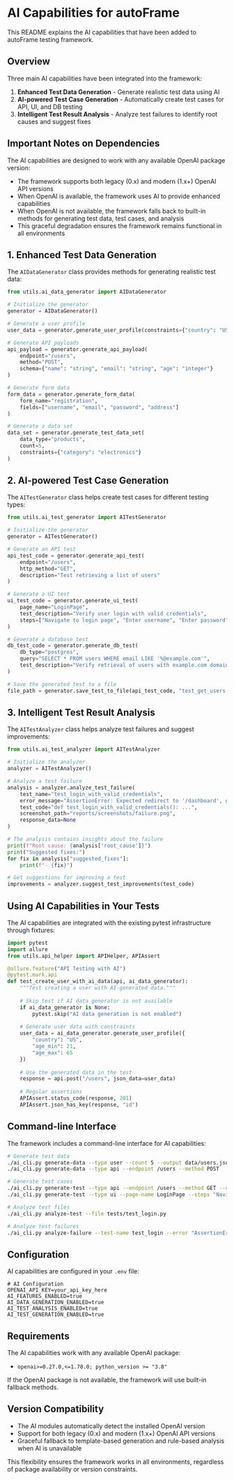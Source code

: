 # AI Capabilities for autoFrame

This README explains the AI capabilities that have been added to autoFrame testing framework.

## Overview

Three main AI capabilities have been integrated into the framework:

1. **Enhanced Test Data Generation** - Generate realistic test data using AI
2. **AI-powered Test Case Generation** - Automatically create test cases for API, UI, and DB testing
3. **Intelligent Test Result Analysis** - Analyze test failures to identify root causes and suggest fixes

## Important Notes on Dependencies

The AI capabilities are designed to work with any available OpenAI package version:

- The framework supports both legacy (0.x) and modern (1.x+) OpenAI API versions
- When OpenAI is available, the framework uses AI to provide enhanced capabilities
- When OpenAI is not available, the framework falls back to built-in methods for generating test data, test cases, and analysis
- This graceful degradation ensures the framework remains functional in all environments

## 1. Enhanced Test Data Generation

The `AIDataGenerator` class provides methods for generating realistic test data:

```python
from utils.ai_data_generator import AIDataGenerator

# Initialize the generator
generator = AIDataGenerator()

# Generate a user profile
user_data = generator.generate_user_profile(constraints={"country": "US", "age_min": 21})

# Generate API payloads
api_payload = generator.generate_api_payload(
    endpoint="/users", 
    method="POST",
    schema={"name": "string", "email": "string", "age": "integer"}
)

# Generate form data
form_data = generator.generate_form_data(
    form_name="registration",
    fields=["username", "email", "password", "address"]
)

# Generate a data set
data_set = generator.generate_test_data_set(
    data_type="products",
    count=5,
    constraints={"category": "electronics"}
)
```

## 2. AI-powered Test Case Generation

The `AITestGenerator` class helps create test cases for different testing types:

```python
from utils.ai_test_generator import AITestGenerator

# Initialize the generator
generator = AITestGenerator()

# Generate an API test
api_test_code = generator.generate_api_test(
    endpoint="/users",
    http_method="GET",
    description="Test retrieving a list of users"
)

# Generate a UI test
ui_test_code = generator.generate_ui_test(
    page_name="LoginPage",
    test_description="Verify user login with valid credentials",
    steps=["Navigate to login page", "Enter username", "Enter password", "Click login button", "Verify redirect to dashboard"]
)

# Generate a database test
db_test_code = generator.generate_db_test(
    db_type="postgres",
    query="SELECT * FROM users WHERE email LIKE '%@example.com'",
    test_description="Verify retrieval of users with example.com domain"
)

# Save the generated test to a file
file_path = generator.save_test_to_file(api_test_code, "test_get_users.py", "tests")
```

## 3. Intelligent Test Result Analysis

The `AITestAnalyzer` class helps analyze test failures and suggest improvements:

```python
from utils.ai_test_analyzer import AITestAnalyzer

# Initialize the analyzer
analyzer = AITestAnalyzer()

# Analyze a test failure
analysis = analyzer.analyze_test_failure(
    test_name="test_login_with_valid_credentials",
    error_message="AssertionError: Expected redirect to '/dashboard', got '/home'",
    test_code="def test_login_with_valid_credentials(): ...",
    screenshot_path="reports/screenshots/failure.png",
    response_data=None
)

# The analysis contains insights about the failure
print(f"Root cause: {analysis['root_cause']}")
print("Suggested fixes:")
for fix in analysis["suggested_fixes"]:
    print(f"- {fix}")

# Get suggestions for improving a test
improvements = analyzer.suggest_test_improvements(test_code)
```

## Using AI Capabilities in Your Tests

The AI capabilities are integrated with the existing pytest infrastructure through fixtures:

```python
import pytest
import allure
from utils.api_helper import APIHelper, APIAssert

@allure.feature("API Testing with AI")
@pytest.mark.api
def test_create_user_with_ai_data(api, ai_data_generator):
    """Test creating a user with AI-generated data."""
    
    # Skip test if AI data generator is not available
    if ai_data_generator is None:
        pytest.skip("AI data generation is not enabled")
    
    # Generate user data with constraints
    user_data = ai_data_generator.generate_user_profile({
        "country": "US",
        "age_min": 21,
        "age_max": 65
    })
    
    # Use the generated data in the test
    response = api.post("/users", json_data=user_data)
    
    # Regular assertions
    APIAssert.status_code(response, 201)
    APIAssert.json_has_key(response, "id")
```

## Command-line Interface

The framework includes a command-line interface for AI capabilities:

```bash
# Generate test data
./ai_cli.py generate-data --type user --count 5 --output data/users.json
./ai_cli.py generate-data --type api --endpoint /users --method POST

# Generate test cases
./ai_cli.py generate-test --type api --endpoint /users --method GET --description "Test retrieving users"
./ai_cli.py generate-test --type ui --page-name LoginPage --steps "Navigate to login,Enter credentials,Click login,Verify dashboard" --description "Test login"

# Analyze test files
./ai_cli.py analyze-test --file tests/test_login.py

# Analyze test failures
./ai_cli.py analyze-failure --test-name test_login --error "AssertionError: Expected True, got False" --test-file tests/test_login.py
```

## Configuration

AI capabilities are configured in your `.env` file:

```
# AI Configuration
OPENAI_API_KEY=your_api_key_here
AI_FEATURES_ENABLED=true
AI_DATA_GENERATION_ENABLED=true
AI_TEST_ANALYSIS_ENABLED=true
AI_TEST_GENERATION_ENABLED=true
```

## Requirements

The AI capabilities work with any available OpenAI package:

- `openai>=0.27.0,<=1.78.0; python_version >= "3.8"`

If the OpenAI package is not available, the framework will use built-in fallback methods.

## Version Compatibility

- The AI modules automatically detect the installed OpenAI version
- Support for both legacy (0.x) and modern (1.x+) OpenAI API versions
- Graceful fallback to template-based generation and rule-based analysis when AI is unavailable

This flexibility ensures the framework works in all environments, regardless of package availability or version constraints.
